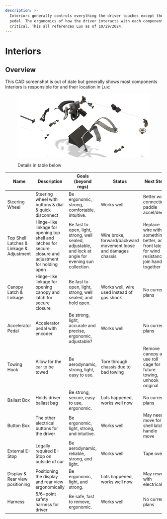 ```yaml
---
description: >-
  Interiors generally controls everything the driver touches except the brake
  pedal. The ergonomics of how the driver interacts with each component is
  critical. This all references Lux as of 10/29/2024.
---
```


# Interiors

## Overview

This CAD screenshot is out of date but generally shows most components Interiors is responsible for and their location in Lux:

<figure><img src="../.gitbook/assets/most of interiors.png" alt=""><figcaption><p>Details in table below</p></figcaption></figure>

<table data-full-width="true"><thead><tr><th>Name</th><th>Description</th><th width="201">Goals (beyond regs)</th><th>Status</th><th>Next Steps</th></tr></thead><tbody><tr><td>Steering Wheel</td><td>Steering wheel with buttons &#x26; dial &#x26; quick disconnect</td><td>Be ergonomic, strong, comfortable, intuitive.</td><td>Works well</td><td>Better wire connection, paddle accel/decel?</td></tr><tr><td>Top Shell Latches &#x26; Linkage &#x26; Adjustment</td><td>Hinge-like linkage for opening top shell and latches for secure closure and adjustment for holding open</td><td>Be fast to open, light, strong, well sealed, adjustable, and lock at angle for evening sun collection. </td><td>Wire broke, forward/backward movement loose and damages chassis</td><td>Replace wire with something better, add front latch for wind resistance, join handles together</td></tr><tr><td>Canopy Latch &#x26; Linkage</td><td>Hinge-like linkage for opening canopy and latch for secure closure</td><td>Be fast to open, light, strong, well sealed, and hold open.</td><td>Works well, wire used instead of gas shock</td><td>No current plans</td></tr><tr><td>Accelerator Pedal</td><td>Accelerator pedal with encoder</td><td>Be strong, light, accurate and precise, ergonomic, adjustable?</td><td>Works well</td><td>No current plans</td></tr><tr><td>Towing Hook</td><td>Allow for the car to be towed</td><td>Be aerodynamic, strong, light, easy to use.</td><td>Tore through chassis due to bad towing</td><td>Remove canopy and use roll cage for future towing, unhook original</td></tr><tr><td>Ballast Box</td><td>Holds driver ballast bag</td><td>Be strong, secure, easy to use, ergonomic.</td><td>Lots happened, works well now</td><td>No current plans</td></tr><tr><td>Button Box</td><td>The other electrical buttons for the driver</td><td>Be ergonomic, light, strong, and intuitive.</td><td>Works well</td><td>May need to move for top shell latch handle move</td></tr><tr><td>External E-Stop</td><td>Legally required E-Stop on outside of car</td><td>Be aerodynamic, reliable, strong, and light.</td><td>Works well</td><td>Tape over?</td></tr><tr><td>Display &#x26; Rear view positioning</td><td>Positioning the display and rear view ergonomically</td><td>Be ergonomic, light, and strong.</td><td>Lots happened, works well now</td><td>May rework with electrical</td></tr><tr><td>Harness</td><td>5/6-point safety harness for driver</td><td>Be safe, fast to remove, ergonomic.</td><td>Works well</td><td>No current plans</td></tr></tbody></table>

